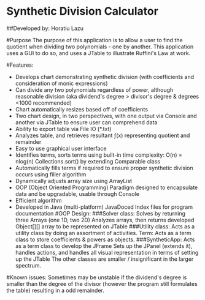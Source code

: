 # Synthetic Division Calculator
##Developed by: Horatiu Lazu

#Purpose
The purpose of this application is to allow a user to find the quotient when dividing two polynomials - one by another. This application uses a GUI to do so, and uses a JTable to illustrate Ruffini's Law at work.


#Features:
* Develops chart demonstrating synthetic division (with coefficients and consideration of monic expressions)
* Can divide any two polynomials regardless of power, although reasonable division (aka dividend's degree > divisor's degree & degrees <1000 recommended)
* Chart automatically resizes based off of coefficients
* Two chart design, in two perspectives, with one output via Console and another via JTable to ensure user can comprehend data
* Ability to export table via File IO (*.txt)
* Analyzes table, and retrieves resultant ƒ(x) representing quotient and remainder
* Easy to use graphical user interface
* Identifies terms, sorts terms using built-in time complexity: O(n) = nlog(n) Collections.sort() by extending Comparable<T> class
* Automatically fills terms if required to ensure proper synthetic division occurs using filler algorithm
* Dynamically adjusts array size using ArrayList<Term>
* OOP (Object Oriented Programming) Paradigm designed to encapsulate data and be upgradable, usable through Console
* Efficient algorithm
* Developed in Java (multi-platform)
JavaDoced Index files for program documentation
#OOP Design:
###Solver class:
Solves by returning three Arrays (one 1D, two 2D)
Analyzes arrays, then returns developed Object[][] array to be represented on JTable
###Utility class:
Acts as a utility class by doing an assortment of activities.
Term:
Acts as a term class to store coefficients & powers as objects.
###SyntheticApp:
Acts as a term class to develop the JFrame
Sets up the JPanel (extends it), handles actions, and handles all visual representation in terms of setting up the JTable
The other classes are smaller / insignificant in the larger spectrum. 

#Known issues:
Sometimes may be unstable if the dividend's degree is smaller than the degree of the divisor (however the program still formulates the table) resulting in a odd remainder. 